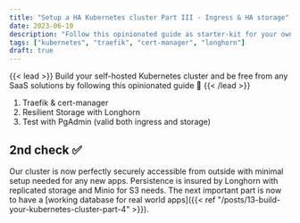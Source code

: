 ```yaml
---
title: "Setup a HA Kubernetes cluster Part III - Ingress & HA storage"
date: 2023-06-10
description: "Follow this opinionated guide as starter-kit for your own Kubernetes platform..."
tags: ["kubernetes", "traefik", "cert-manager", "longhorn"]
draft: true
---
```


{{< lead >}}
Build your self-hosted Kubernetes cluster and be free from any SaaS solutions by following this opinionated guide 🎉
{{< /lead >}}

1. Traefik & cert-manager
2. Resilient Storage with Longhorn
3. Test with PgAdmin (valid both ingress and storage)

## 2nd check ✅

Our cluster is now perfectly securely accessible from outside with minimal setup needed for any new apps. Persistence is insured by Longhorn with replicated storage and Minio for S3 needs. The next important part is now to have a [working database for real world apps]({{< ref "/posts/13-build-your-kubernetes-cluster-part-4" >}}).
